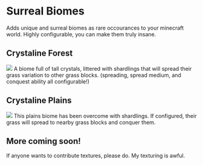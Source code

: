 # Surreal Biomes
Adds unique and surreal biomes as rare occourances to your minecraft world. Highly configurable, you can make them truly insane.

## Crystaline Forest
![](https://imgur.com/dkjcY5Q.png)
A biome full of tall crystals, littered with shardlings that will spread their grass variation to other grass blocks. (spreading, spread medium, and conquest ability all configurable!)

## Crystaline Plains
![](https://i.imgur.com/DLZn65z.png)
This plains biome has been overcome with shardlings. If configured, their grass will spread to nearby grass blocks and conquer them.

## More coming soon!
If anyone wants to contribute textures, please do. My texturing is awful.